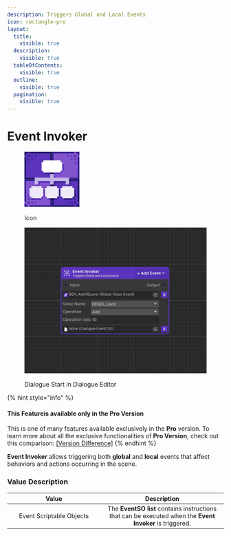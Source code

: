 ```yaml
---
description: Triggers Global and Local Events
icon: rectangle-pro
layout:
  title:
    visible: true
  description:
    visible: true
  tableOfContents:
    visible: true
  outline:
    visible: true
  pagination:
    visible: true
---
```


# Event Invoker

<div><figure><img src="../../.gitbook/assets/MT_Node_Event_Gizmo.png" alt="" width="128"><figcaption><p>Icon</p></figcaption></figure> <figure><img src="../../.gitbook/assets/Zrzut ekranu (85).png" alt="" width="563"><figcaption><p>Dialogue Start in Dialogue Editor</p></figcaption></figure></div>

{% hint style="info" %}
#### This Featureis available only in the **Pro Version**

This is one of many features available exclusively in the **Pro** version. To learn more about all the exclusive functionalities of **Pro Version**, check out this comparison: [\[Version Difference\]](../../getting-started/quickstart.md)
{% endhint %}

**Event Invoker** allows triggering both **global** and **local** events that affect behaviors and actions occurring in the scene.

### Value Description

<table><thead><tr><th width="203" align="center">Value</th><th align="center">Description</th></tr></thead><tbody><tr><td align="center">Event Scriptable Objects</td><td align="center">The <strong>EventSO list</strong> contains instructions that can be executed when the <strong>Event Invoker</strong> is triggered.</td></tr></tbody></table>
